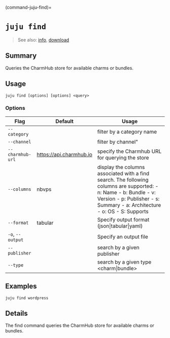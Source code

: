 (command-juju-find)=
# `juju find`
> See also: [info](#info), [download](#download)

## Summary
Queries the CharmHub store for available charms or bundles.

## Usage
```juju find [options] [options] <query>```

### Options
| Flag | Default | Usage |
| --- | --- | --- |
| `--category` |  | filter by a category name |
| `--channel` |  | filter by channel" |
| `--charmhub-url` | https://api.charmhub.io | specify the Charmhub URL for querying the store |
| `--columns` | nbvps | display the columns associated with a find search.      The following columns are supported:         - n: Name         - b: Bundle         - v: Version         - p: Publisher         - s: Summary 		- a: Architecture 		- o: OS         - S: Supports  |
| `--format` | tabular | Specify output format (json&#x7c;tabular&#x7c;yaml) |
| `-o`, `--output` |  | Specify an output file |
| `--publisher` |  | search by a given publisher |
| `--type` |  | search by a given type &lt;charm&#x7c;bundle&gt; |

## Examples

    juju find wordpress


## Details

The find command queries the CharmHub store for available charms or bundles.